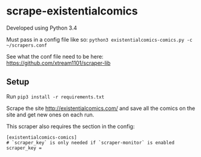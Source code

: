 # scrape-existentialcomics

Developed using Python 3.4

Must pass in a config file like so: `python3 existentialcomics-comics.py -c ~/scrapers.conf`

See what the conf file need to be here: https://github.com/xtream1101/scraper-lib

## Setup

Run `pip3 install -r requirements.txt`


Scrape the site http://existentialcomics.com/ and save all the comics on the site and get new ones on each run.

This scraper also requires the section in the config:
```
[existentialcomics-comics]
# `scraper_key` is only needed if `scraper-monitor` is enabled
scraper_key =
```

